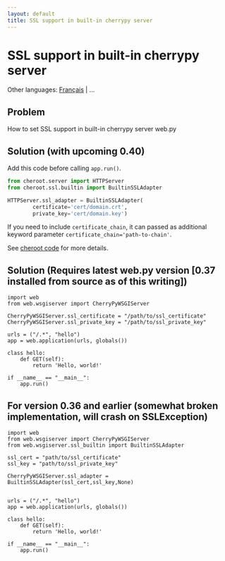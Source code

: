 ```yaml
---
layout: default
title: SSL support in built-in cherrypy server
---
```


# SSL support in built-in cherrypy server

Other languages: [Français](/../cookbook/ssl.fr) | ...

## Problem

How to set SSL support in built-in cherrypy server web.py

## Solution (with upcoming 0.40)

Add this code before calling `app.run()`.

```python
from cheroot.server import HTTPServer
from cheroot.ssl.builtin import BuiltinSSLAdapter

HTTPServer.ssl_adapter = BuiltinSSLAdapter(
        certificate='cert/domain.crt',
        private_key='cert/domain.key')
```

If you need to include `certificate_chain`, it can passed as additional keyword parameter `certificate_chain='path-to-chain'`.

See [cheroot code](https://github.com/cherrypy/cheroot/blob/master/cheroot/ssl/builtin.py) for more details.

## Solution (Requires latest web.py version [0.37 installed from source as of this writing])
    import web
    from web.wsgiserver import CherryPyWSGIServer

    CherryPyWSGIServer.ssl_certificate = "/path/to/ssl_certificate"
    CherryPyWSGIServer.ssl_private_key = "/path/to/ssl_private_key"

    urls = ("/.*", "hello")
    app = web.application(urls, globals())

    class hello:
        def GET(self):
            return 'Hello, world!'

    if __name__ == "__main__":
        app.run()

## For version 0.36 and earlier (somewhat broken implementation, will crash on SSLException)

    import web
    from web.wsgiserver import CherryPyWSGIServer
    from web.wsgiserver.ssl_builtin import BuiltinSSLAdapter

    ssl_cert = "path/to/ssl_certificate"
    ssl_key = "path/to/ssl_private_key"

    CherryPyWSGIServer.ssl_adapter = BuiltinSSLAdapter(ssl_cert,ssl_key,None)


    urls = ("/.*", "hello")
    app = web.application(urls, globals())

    class hello:
        def GET(self):
            return 'Hello, world!'

    if __name__ == "__main__":
        app.run()
